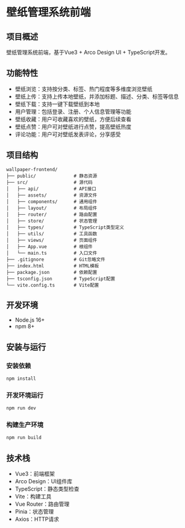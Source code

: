 # 壁纸管理系统前端

## 项目概述

壁纸管理系统前端，基于Vue3 + Arco Design UI + TypeScript开发。

## 功能特性

- 壁纸浏览：支持按分类、标签、热门程度等多维度浏览壁纸
- 壁纸上传：支持上传本地壁纸，并添加标题、描述、分类、标签等信息
- 壁纸下载：支持一键下载壁纸到本地
- 用户管理：包括登录、注册、个人信息管理等功能
- 壁纸收藏：用户可收藏喜欢的壁纸，方便后续查看
- 壁纸点赞：用户可对壁纸进行点赞，提高壁纸热度
- 评论功能：用户可对壁纸发表评论，分享感受

## 项目结构

```
wallpaper-frontend/
├── public/              # 静态资源
├── src/                 # 源代码
│   ├── api/             # API接口
│   ├── assets/          # 资源文件
│   ├── components/      # 通用组件
│   ├── layout/          # 布局组件
│   ├── router/          # 路由配置
│   ├── store/           # 状态管理
│   ├── types/           # TypeScript类型定义
│   ├── utils/           # 工具函数
│   ├── views/           # 页面组件
│   ├── App.vue          # 根组件
│   └── main.ts          # 入口文件
├── .gitignore           # Git忽略文件
├── index.html           # HTML模板
├── package.json         # 依赖配置
├── tsconfig.json        # TypeScript配置
└── vite.config.ts       # Vite配置
```

## 开发环境

- Node.js 16+
- npm 8+

## 安装与运行

### 安装依赖

```bash
npm install
```

### 开发环境运行

```bash
npm run dev
```

### 构建生产环境

```bash
npm run build
```

## 技术栈

- Vue3：前端框架
- Arco Design：UI组件库
- TypeScript：静态类型检查
- Vite：构建工具
- Vue Router：路由管理
- Pinia：状态管理
- Axios：HTTP请求 